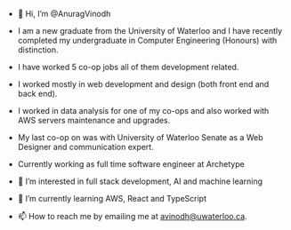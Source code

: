 - 👋 Hi, I’m @AnuragVinodh

-   I am a new graduate from the University of Waterloo and I have recently completed my undergraduate in Computer Engineering (Honours) with distinction.
-   I have worked 5 co-op jobs all of them development related. 
-   I worked mostly in web development and design (both front end and back end). 
-   I worked in data analysis for one of my co-ops and also worked with AWS servers maintenance and upgrades. 
-   My last co-op on was with University of Waterloo Senate as a Web Designer and communication expert.
-   Currently working as full time software engineer at Archetype

- 👀 I’m interested in full stack development, AI and machine learning
- 🌱 I’m currently learning AWS, React and TypeScript
- 📫 How to reach me by emailing me at avinodh@uwaterloo.ca.

<!---
AnuragVinodh/AnuragVinodh is a ✨ special ✨ repository because its `README.md` (this file) appears on your GitHub profile.
You can click the Preview link to take a look at your changes.
--->
